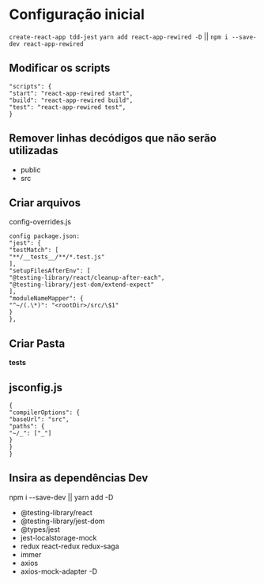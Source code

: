 # Configuração inicial

`create-react-app tdd-jest`
`yarn add react-app-rewired -D` || `npm i --save-dev react-app-rewired`

## Modificar os scripts

```
"scripts": {
"start": "react-app-rewired start",
"build": "react-app-rewired build",
"test": "react-app-rewired test",
}
```

## Remover linhas decódigos que não serão utilizadas

- public
- src

## Criar arquivos

config-overrides.js

```
config package.json:
"jest": {
"testMatch": [
"**/__tests__/**/*.test.js"
],
"setupFilesAfterEnv": [
"@testing-library/react/cleanup-after-each",
"@testing-library/jest-dom/extend-expect"
],
"moduleNameMapper": {
"^~/(.\*)": "<rootDir>/src/\$1"
}
},
```

## Criar Pasta

**tests**

## jsconfig.js

```
{
"compilerOptions": {
"baseUrl": "src",
"paths": {
"~/_": ["_"]
}
}
}
```

## Insira as dependências Dev

npm i --save-dev || yarn add -D

- @testing-library/react
- @testing-library/jest-dom
- @types/jest
- jest-localstorage-mock
- redux react-redux redux-saga
- immer
- axios
- axios-mock-adapter -D
